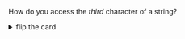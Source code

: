 How do you access the _third_ character of a string?

<details>
<summary>flip the card</summary>
<br>

```js
'use strict';

let threeLetters = 'abc';

// the third character is at index 2
let third = threeLetters[2];

console.log(third);
```

</details>
